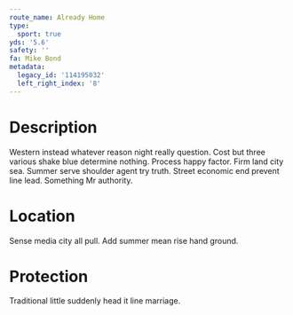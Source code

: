```yaml
---
route_name: Already Home
type:
  sport: true
yds: '5.6'
safety: ''
fa: Mike Bond
metadata:
  legacy_id: '114195032'
  left_right_index: '8'
---
```

# Description
Western instead whatever reason night really question. Cost but three various shake blue determine nothing. Process happy factor.
Firm land city sea. Summer serve shoulder agent try truth. Street economic end prevent line lead. Something Mr authority.
# Location
Sense media city all pull. Add summer mean rise hand ground.
# Protection
Traditional little suddenly head it line marriage.
